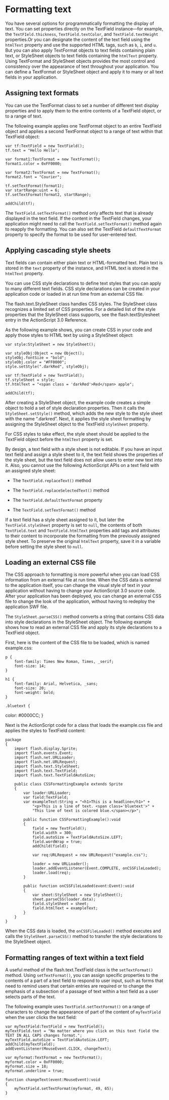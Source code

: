 # Formatting text

<div>

You have several options for programmatically formatting the display of text.
You can set properties directly on the TextField instance—for example, the
`TextFIeld.thickness`, `TextField.textColor`, and `TextField.textHeight`
properties.Or you can designate the content of the text field using the
`htmlText` property and use the supported HTML tags, such as `b`, `i`, and `u`.
But you can also apply TextFormat objects to text fields containing plain text,
or StyleSheet objects to text fields containing the `htmlText` property. Using
TextFormat and StyleSheet objects provides the most control and consistency over
the appearance of text throughout your application. You can define a TextFormat
or StyleSheet object and apply it to many or all text fields in your
application.

</div>

<div>

## Assigning text formats

<div>

You can use the TextFormat class to set a number of different text display
properties and to apply them to the entire contents of a TextField object, or to
a range of text.

The following example applies one TextFormat object to an entire TextField
object and applies a second TextFormat object to a range of text within that
TextField object:

    var tf:TextField = new TextField();
    tf.text = "Hello Hello";

    var format1:TextFormat = new TextFormat();
    format1.color = 0xFF0000;

    var format2:TextFormat = new TextFormat();
    format2.font = "Courier";

    tf.setTextFormat(format1);
    var startRange:uint = 6;
    tf.setTextFormat(format2, startRange);

    addChild(tf);

The `TextField.setTextFormat()` method only affects text that is already
displayed in the text field. If the content in the TextField changes, your
application might need to call the `TextField.setTextFormat()` method again to
reapply the formatting. You can also set the TextField `defaultTextFormat`
property to specify the format to be used for user-entered text.

</div>

</div>

<div>

## Applying cascading style sheets

<div>

Text fields can contain either plain text or HTML-formatted text. Plain text is
stored in the `text` property of the instance, and HTML text is stored in the
`htmlText` property.

You can use CSS style declarations to define text styles that you can apply to
many different text fields. CSS style declarations can be created in your
application code or loaded in at run time from an external CSS file.

The flash.text.StyleSheet class handles CSS styles. The StyleSheet class
recognizes a limited set of CSS properties. For a detailed list of the style
properties that the StyleSheet class supports, see the flash.textStylesheet
entry in the ActionScript 3.0 Reference.

As the following example shows, you can create CSS in your code and apply those
styles to HTML text by using a StyleSheet object:

    var style:StyleSheet = new StyleSheet();

    var styleObj:Object = new Object();
    styleObj.fontSize = "bold";
    styleObj.color = "#FF0000";
    style.setStyle(".darkRed", styleObj);

    var tf:TextField = new TextField();
    tf.styleSheet = style;
    tf.htmlText = "<span class = 'darkRed'>Red</span> apple";

    addChild(tf);

After creating a StyleSheet object, the example code creates a simple object to
hold a set of style declaration properties. Then it calls the
`StyleSheet.setStyle()` method, which adds the new style to the style sheet with
the name “.darkred”. Next, it applies the style sheet formatting by assigning
the StyleSheet object to the TextField `styleSheet` property.

For CSS styles to take effect, the style sheet should be applied to the
TextField object before the `htmlText` property is set.

By design, a text field with a style sheet is not editable. If you have an input
text field and assign a style sheet to it, the text field shows the properties
of the style sheet, but the text field does not allow users to enter new text
into it. Also, you cannot use the following ActionScript APIs on a text field
with an assigned style sheet:

- The `TextField.replaceText()` method

- The `TextField.replaceSelectedText()` method

- The `TextField.defaultTextFormat` property

- The `TextField.setTextFormat()` method

If a text field has a style sheet assigned to it, but later the
`TextField.styleSheet` property is set to `null`, the contents of both
`TextField.text` and `TextField.htmlText` properties add tags and attributes to
their content to incorporate the formatting from the previously assigned style
sheet. To preserve the original `htmlText` property, save it in a variable
before setting the style sheet to `null`.

</div>

</div>

<div>

## Loading an external CSS file

<div>

The CSS approach to formatting is more powerful when you can load CSS
information from an external file at run time. When the CSS data is external to
the application itself, you can change the visual style of text in your
application without having to change your ActionScript 3.0 source code. After
your application has been deployed, you can change an external CSS file to
change the look of the application, without having to redeploy the application
SWF file.

The `StyleSheet.parseCSS()` method converts a string that contains CSS data into
style declarations in the StyleSheet object. The following example shows how to
read an external CSS file and apply its style declarations to a TextField
object.

First, here is the content of the CSS file to be loaded, which is named
example.css:

    p {
    	font-family: Times New Roman, Times, _serif;
    	font-size: 14;
    }

    h1 {
    	font-family: Arial, Helvetica, _sans;
    	font-size: 20;
    	font-weight: bold;
    }

    .bluetext {

color: #0000CC; }

Next is the ActionScript code for a class that loads the example.css file and
applies the styles to TextField content:

    package
    {
    	import flash.display.Sprite;
    	import flash.events.Event;
    	import flash.net.URLLoader;
    	import flash.net.URLRequest;
    	import flash.text.StyleSheet;
    	import flash.text.TextField;
    	import flash.text.TextFieldAutoSize;

    	public class CSSFormattingExample extends Sprite
    	{
    		var loader:URLLoader;
    		var field:TextField;
    		var exampleText:String = "<h1>This is a headline</h1>" +
    			"<p>This is a line of text. <span class='bluetext'>" +
    			"This line of text is colored blue.</span></p>";

    		public function CSSFormattingExample():void
    		{
    			field = new TextField();
    			field.width = 300;
    			field.autoSize = TextFieldAutoSize.LEFT;
    			field.wordWrap = true;
    			addChild(field);

    			var req:URLRequest = new URLRequest("example.css");

    			loader = new URLLoader();
    			loader.addEventListener(Event.COMPLETE, onCSSFileLoaded);
    			loader.load(req);
    		}

    		public function onCSSFileLoaded(event:Event):void
    		{
    			var sheet:StyleSheet = new StyleSheet();
    			sheet.parseCSS(loader.data);
    			field.styleSheet = sheet;
    			field.htmlText = exampleText;
    		}
    	}
    }

When the CSS data is loaded, the `onCSSFileLoaded()` method executes and calls
the `StyleSheet.parseCSS()` method to transfer the style declarations to the
StyleSheet object.

</div>

</div>

<div>

## Formatting ranges of text within a text field

<div>

A useful method of the flash.text.TextField class is the `setTextFormat()`
method. Using `setTextFormat()`, you can assign specific properties to the
contents of a part of a text field to respond to user input, such as forms that
need to remind users that certain entries are required or to change the emphasis
of a subsection of a passage of text within a text field as a user selects parts
of the text.

The following example uses `TextField.setTextFormat()` on a range of characters
to change the appearance of part of the content of `myTextField` when the user
clicks the text field:

    var myTextField:TextField = new TextField();
    myTextField.text = "No matter where you click on this text field the TEXT IN ALL CAPS changes format.";
    myTextField.autoSize = TextFieldAutoSize.LEFT;
    addChild(myTextField);
    addEventListener(MouseEvent.CLICK, changeText);

    var myformat:TextFormat = new TextFormat();
    myformat.color = 0xFF0000;
    myformat.size = 18;
    myformat.underline = true;

    function changeText(event:MouseEvent):void
    {
    	myTextField.setTextFormat(myformat, 49, 65);
    }

</div>

</div>

<div>

<div>

</div>

</div>
